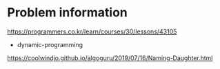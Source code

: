 # Problem information

<https://programmers.co.kr/learn/courses/30/lessons/43105>

- dynamic-programming

<https://coolwindjo.github.io/algoguru/2019/07/16/Naming-Daughter.html>
